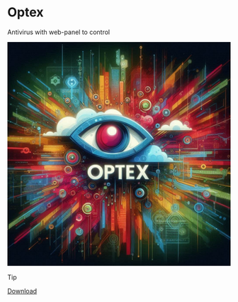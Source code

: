 # Optex

Antivirus with web-panel to control

<img src="https://raw.githubusercontent.com/UndefinedClear/Optex/refs/heads/main/images/logo.jpg">

> [!TIP]
> [Download](<link>)